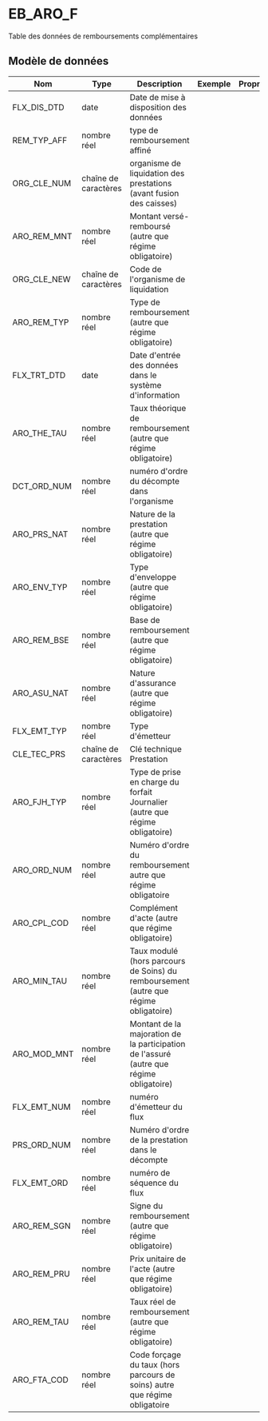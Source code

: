 # EB_ARO_F

Table des données de remboursements complémentaires


## Modèle de données

|Nom|Type|Description|Exemple|Propriétés|
|-|-|-|-|-|
|FLX_DIS_DTD|date|Date de mise à disposition des données|||
|REM_TYP_AFF|nombre réel|type de remboursement affiné|||
|ORG_CLE_NUM|chaîne de caractères|organisme de liquidation des prestations (avant fusion des caisses)|||
|ARO_REM_MNT|nombre réel|Montant versé-remboursé (autre que régime obligatoire)|||
|ORG_CLE_NEW|chaîne de caractères|Code de l'organisme de liquidation|||
|ARO_REM_TYP|nombre réel|Type de remboursement (autre que régime obligatoire)|||
|FLX_TRT_DTD|date|Date d'entrée des données dans le système d'information|||
|ARO_THE_TAU|nombre réel|Taux théorique de remboursement (autre que régime obligatoire)|||
|DCT_ORD_NUM|nombre réel|numéro d'ordre du décompte dans l'organisme|||
|ARO_PRS_NAT|nombre réel|Nature de la prestation (autre que régime obligatoire)|||
|ARO_ENV_TYP|nombre réel|Type d'enveloppe (autre que régime obligatoire)|||
|ARO_REM_BSE|nombre réel|Base de remboursement (autre que régime obligatoire)|||
|ARO_ASU_NAT|nombre réel|Nature d'assurance (autre que régime obligatoire)|||
|FLX_EMT_TYP|nombre réel|Type d'émetteur|||
|CLE_TEC_PRS|chaîne de caractères|Clé technique Prestation|||
|ARO_FJH_TYP|nombre réel|Type de prise en charge du forfait Journalier (autre que régime obligatoire)|||
|ARO_ORD_NUM|nombre réel|Numéro d'ordre du remboursement autre que régime obligatoire|||
|ARO_CPL_COD|nombre réel|Complément d'acte (autre que régime obligatoire)|||
|ARO_MIN_TAU|nombre réel|Taux modulé (hors parcours de Soins) du remboursement (autre que régime obligatoire)|||
|ARO_MOD_MNT|nombre réel|Montant de la majoration de la participation de l'assuré (autre que régime obligatoire)|||
|FLX_EMT_NUM|nombre réel|numéro d'émetteur du flux|||
|PRS_ORD_NUM|nombre réel|Numéro d'ordre de la prestation dans le décompte|||
|FLX_EMT_ORD|nombre réel|numéro de séquence du flux|||
|ARO_REM_SGN|nombre réel|Signe du remboursement (autre que régime obligatoire)|||
|ARO_REM_PRU|nombre réel|Prix unitaire de l'acte (autre que régime obligatoire)|||
|ARO_REM_TAU|nombre réel|Taux réel de remboursement (autre que régime obligatoire)|||
|ARO_FTA_COD|nombre réel|Code forçage du taux (hors parcours de soins) autre que régime obligatoire|||

